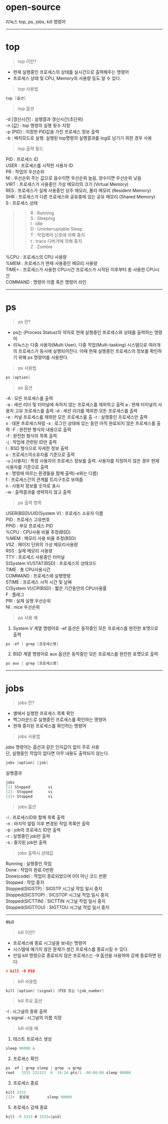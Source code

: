 # open-source
리눅스 top, ps, jobs, kill 명령어

---
# top

> top 이란?

+ 현재 실행중인 프로세스의 상태를 실시간으로 출력해주는 명령어
+ 프로세스 상태 및 CPU, Memory의 사용량 등도 알 수 있다.  

> top 사용법

```c
top [옵션]
```

> top 옵션

-d [갱신시간] : 실행결과 갱신시간(초단위)  
-n [값] : top 명령의 실행 횟수 지정  
-p [PID] : 지정한 PID값을 가진 프로세스 정보 출력  
-b : 배치모드로 실행. 실행된 top명령의 실행결과를 log로 남기기 위한 경우 사용  

> top 출력 필드

PID : 프로세스 ID  
USER : 프로세스를 시작한 사용자 ID  
PR : 작업의 우선순위  
NI : 우선순위 주는 값으로 음수이면 우선순위 높음, 양수이면 우선순위 낮음  
VIRT : 프로세스가 사용중인 가상 메모리의 크기 (Virtual Memory)  
RES : 프로세스가 실제 사용중인 상주 메모리, 물리 메모리 (Resident Memory)  
SHR : 프로세스가 다른 프로세스와 공유중에 있는 공유 메모리 (Shared Memory)  
S : 프로세스 상태 
  >> R : Running  
   S : Sleeping  
   I : ldle  
   D : Uninterruptable Sleep  
   T : 작업제어 신호에 의해 중지  
   t : trace 디버거에 의해 중지  
   Z : Zombie

%CPU : 프로세스의 CPU 사용량  
%MEM : 프로세스가 현재 사용중인 메모리 사용량   
TIME+ : 프로세스가 사용한 CPU시간 프로세스가 시작된 이후부터 총 사용한 CPU시간   
COMMAND : 명령어 이름 혹은 명령어 라인  

---
# ps

> ps 란?

+ ps는 (Process Status)의 약자로 현재 실행중인 프로세스와 상태를 출력하는 명령어
+ 리눅스는 다중 사용자(Multi User), 다중 작업(Multi-tasking) 시스템으로 여러개의 프로세스가 동시에 실행되어진다. 이때 현재 실행중인 프로세스의 정보를 확인하기 위해 ps 명령어를 사용한다. 

> ps 사용법

```c
ps [option]
```

>ps 옵션

-A : 모든 프로세스를 출력  
-a : 세션 리더 및 터미널에 속하지 않는 프로세스를 제외하고 출력
a : 현재 터미널의 사용자 고유 프로세스를 출력
-d : 세션 리더를 제외한 모든 프로세스를 출력  
-e : 커널 프로세스를 제외한 모든 프로세스를 출
-r : 실행중인 프로세스만 출력  
x : 데몬 프로세스처럼 
-x : 로그인 상태에 있는 동안 아직 완료되지 않은 프로세스를 출력 
-F : 완전한 형식의 내용으로 출력  
-f : 완전한 형식의 목록 출력  
-j : 작업에 관련된 ID만 출력  
l : BSD 형식으로 자세한 정보 출력  
u : 프로세스의소유자를 기준으로 출력   
-u [사용자] : 특정 사용자의 프로세스 정보를 출력. 사용자를 지정하지 않은 경우 현재 사용자를 기준으로 출력  
e : 명령에 따르는 환경들을 함께 출력(-e와는 다름)  
f : 프로세스간의 관계를 트리구조로 보여줌   
n : 사용자 정보를 숫자로 표시  
-w : 출력결과를 생략하지 않고 출력  

>ps 출력 항목

USER(BSD)/UID(System V) : 프로세스 소유자 이름  
PID : 프로세스 고유번호  
PPID : 부모 프로세스 PID   
%CPU : CPU사용 비율 추정(BSD)  
%MEM : 메모리 사용 비율 추정(BSD)  
VSZ : 페이지 단위의 가상 메모리사용량   
RSS : 실제 메모리 사용량  
TTY : 프로세스 사용중인 터미널  
S(System V)/STAT(BSD) : 프로세스의 상태코드  
TIME : 총 CPU사용시간  
COMMAND : 프로세스에 실행명령  
STIME : 프로세스 시작 시간 및 날짜  
C(System V)/CP(BSD) : 짧은 기간동안의 CPU사용률  
F : 플래그  
PRI : 실제 실행 우선순위  
NI : nice 우선순위  

> ps 사용 예

1. System V 계열 명령어로 -ef 옵션은 동작중인 모든 프로세스를 완전한 포맷으로 출력  
```c
ps -ef | grep [프로세스명]
```

2. BSD 계열 명령어로 aux 옵션은 동작중인 모든 프로세스를 완전한 포맷으로 출력   
```c
ps aux | grep [프로세스명]
```
---
# jobs

> jobs 란?

+ 셸에서 실행한 프로세스 목록 확인  
+ 백그라운드로 실행중인 프로세스를 확인하는 명령어
+ 현재 중지된 프로세스를 확인하는 명령어

> jobs 사용법

jobs 명령어는 옵션과 같은 인자값이 없이 주로 사용  
단, 실행중인 작업이 없다면 아무 내용도 출력되지 않는다.  

```c
jobs [option] [job]
```

실행결과
```c
jobs  
[1] Stopped        vi  
[2]- Stopped       vi  
[3]+ Stopped       vi
```

> jobs 옵션

-i : 프로세스ID와 함께 목록 출력   
-n : 마지막 알림 이후 변경된 작업 목록만 출력  
-p : job의 프로세스 ID만 출력   
-r : 실행중인 job만 출력  
-s : 중지된 job만 출력  

> jobs 출력시 상태값

Running : 실행중인 작업  
Done : 작업이 완료 0반환  
Done(code) : 작업이 종료되었으며 0이 아닌 코드 반환  
Stopped : 작업 중지  
Stopped(SIGSTP) : SIGSTP 시그널 작업 일시 중지    
Stopped(SICSTOP) : SICSTOP 시그널 작업 일시 중지   
Stopped(SICTTIN) : SICTTIN 시그널 작업 일시 중지   
Stopped(SIGTTOU) : SIGTTOU 시그널 작업 일시 중지  

---
#kill 


> kill 이란?

+ 프로세스애 종료 시그널을 보내는 명령어
+ 시스템에 예기치 않은 문제가 생긴 프로세스를 종료시킬 수 있다.
+ 만일 kill 명령으로 종료되지 않은 프로세스는 -9 옵션을 사용하여 강제 종료하면 된다.

```c
# kill -9 PID
```

> kill 사용법

```c
kill [option] [signal] [PID 또는 %job_number]
```

> kill 주요 옵션

-l : 시그널의 종류 출력  
-s signal : 시그널의 이름 지정  

> kill 사용 예

1. 테스트 프로세스 생성
```c
sleep 90000 &
```
2. 프로세스 확인
```c
ps -ef | grep sleep | grep -v grep
root   3333 232323  0  19:24 pts/1  00:00:00 sleep 90000
```
3. 프로세스 종료
```c
kill 3333
[1]+  종료됨        sleep 90000
```
5. 프로세스 강제 종료  
```c
kill -9 3333 # 3333=[pid]
```
